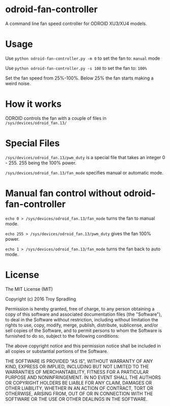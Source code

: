 
# odroid-fan-controller
A command line fan speed controller for ODROID XU3/XU4 models.

# Usage
Use `python odroid-fan-controller.py -m 0` to set the fan to: `manual` mode

Use `python odroid-fan-controller.py -s 100` to set the fan to: `100%`

Set the fan speed from 25%-100%. Below 25% the fan starts making a weird noise.

# How it works
ODROID controls the fan with a couple of files in `/sys/devices/odroid_fan.13/`

# Special Files
`/sys/devices/odroid_fan.13/pwm_duty` is a special file that takes an integer 0 - 255. 255 being the 100% power.

`/sys/devices/odroid_fan.13/fan_mode` specifies manual or automatic mode.

# Manual fan control without odroid-fan-controller
`echo 0 > /sys/devices/odroid_fan.13/fan_mode` turns the fan to manual mode.

`echo 255 > /sys/devices/odroid_fan.13/pwm_duty` gives the fan 100% power.

`echo 1 > /sys/devices/odroid_fan.13/fan_mode` turns the fan back to auto mode.

# License
The MIT License (MIT)

Copyright (c) 2016 Troy Spradling

Permission is hereby granted, free of charge, to any person obtaining a copy of this software and associated documentation files (the "Software"), to deal in the Software without restriction, including without limitation the rights to use, copy, modify, merge, publish, distribute, sublicense, and/or sell copies of the Software, and to permit persons to whom the Software is furnished to do so, subject to the following conditions:

The above copyright notice and this permission notice shall be included in all copies or substantial portions of the Software.

THE SOFTWARE IS PROVIDED "AS IS", WITHOUT WARRANTY OF ANY KIND, EXPRESS OR IMPLIED, INCLUDING BUT NOT LIMITED TO THE WARRANTIES OF MERCHANTABILITY, FITNESS FOR A PARTICULAR PURPOSE AND NONINFRINGEMENT. IN NO EVENT SHALL THE AUTHORS OR COPYRIGHT HOLDERS BE LIABLE FOR ANY CLAIM, DAMAGES OR OTHER LIABILITY, WHETHER IN AN ACTION OF CONTRACT, TORT OR OTHERWISE, ARISING FROM, OUT OF OR IN CONNECTION WITH THE SOFTWARE OR THE USE OR OTHER DEALINGS IN THE SOFTWARE.

